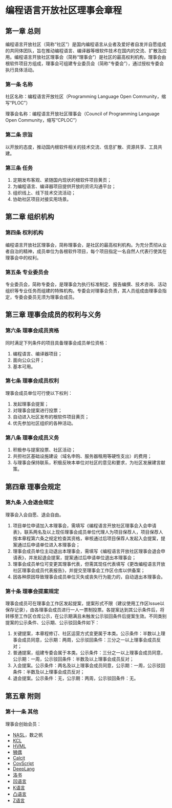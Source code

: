 # 编程语言开放社区理事会章程

## 第一章 总则

编程语言开放社区（简称“社区”）是国内编程语言从业者及爱好者自发并自愿组成的共同体团队，旨在推动编程语言、编译器等根软件技术在国内的交流、扩散及应用。编程语言开放社区理事会（简称“理事会”）是社区的最高权利机构，理事会由根软件项目方组成，理事会可组建专业委员会（简称“专委会”），通过授权专委会执行具体活动。

###  第一条 名称

社区名称：编程语言开放社区（Programming Language Open Community，缩写“PLOC”）

理事会名称：编程语言开放社区理事会（Council of Programming Language Open Community，缩写“CPLOC”）

### 第二条 宗旨

以开放的态度，推动国内根软件相关的技术交流、信息扩散、资源共享、工具共建。

### 第三条 任务

1. 定期发布客观、紧随国内现状的根软件项目黄页；
2. 为编程语言、编译器项目提供开放的资讯沟通平台；
3. 组织线上、线下技术交流活动；
4. 协助社区项目对接实用场景。

## 第二章 组织机构

### 第四条 权利机构

编程语言开放社区理事会，简称理事会，是社区的最高权利机构。为充分贯彻从业者自治的精神，成员单位为各根软件项目，每个项目指定一名自然人代表行使其在理事会中的权利。

### 第五条 专业委员会

专业委员会，简称专委会，是理事会为执行标准制定、报告编撰、技术咨询、活动组织等专业任务而组建的特殊机构。专委会对理事会负责，其人员组成由理事会指定，专委会委员无须为理事会成员。

## 第三章 理事会成员的权利与义务

### 第六条 理事会成员资格
同时满足下列条件的项目具备理事会成员单位资格：
1. 编程语言、编译器项目；
2. 面向公众公开；
3. 基本可用。

### 第七条 理事会成员权利
理事会成员单位可行使以下权利：
1. 发起理事会提案；
2. 对理事会提案进行投票；
3. 自动进入社区发布的根软件项目黄页；
4. 优先参加社区组织的各种活动。

### 第八条 理事会成员义务
1. 积极参与提案投票、社区活动；
2. 共担社区基础设施建设（域名申购、服务器租用等硬性支出）的费用；
3. 与理事会保持联系，积极反映本单位对社区的意见和要求，为社区发展建言献策。

## 第四章 理事会规定

### 第九条 入会退会规定
理事会入会自愿、退会自由。
1. 项目单位申请加入本理事会，需填写《编程语言开放社区理事会入会申请表》，联系两名及以上现任理事会成员单位代理人为项目保荐人，项目保荐人按本章程第六条之规定检查其资格，审核通过后项目保荐人发起入会提案，提案通过后申请单位进入本理事会；
2. 理事会成员单位主动退出本理事会，需填写《编程语言开放社区理事会退会申请表》，并发起退会提案，提案通过后申请单位退出本理事会；
3. 理事会成员单位可变更其理事代表，但需其现任代表填写《更改编程语言开放社区理事会成员代表报告》，并提交至理事会工作区仓库以供备案；
4. 因各种原因导致理事会成员单位灭失或丧失行为能力的，自动退出本理事会。

### 第十条 理事会提案规定
理事会成员可在理事会工作区发起提案，提案形式不限（建议使用工作区Issue以保存记录），由各理事会成员进行一人一票制投票。各提案达到其公示条件后，将转移至工作区仓库公示，在公示期满且未触发公示驳回条件后提案生效。不同类别提案的公示条件、公示期、公示驳回条件如下：
1. 关键提案，本章程修订、社区运营方式变更属于本类。公示条件：半数以上理事会成员同意，公示期：两周，公示驳回条件：三分之一以上理事会成员反对；
2. 普通提案，组建专委会属于本类。公示条件：三分之一以上理事会成员同意，公示期：一周，公示驳回条件：半数及以上理事会成员反对；
3. 入会提案。公示条件：两名及以上理事会成员同意，公示期：一周，公示驳回条件：半数及以上理事会成员反对；
4. 退会提案。公示条件：无，公示期：两周，公示驳回条件：无。

## 第五章 附则

### 第十一条 其他
理事会创始会员：
- [NASL](http://nasl.lcap.group)，数之帆
- [KCL](https://kcl-lang.io/)
- [HVML](https://www.hvml.org)
- [狮偶](https://gitee.com/openblock/openblock)
- [Calcit](https://calcit-lang.org)
- [CovScript](https://covscript.org.cn)
- [DeepLang](https://github.com/deeplang-org/deeplang)
- [洛书](https://gitee.com/chen-chaochen/lpk)
- [凹语言](https://wa-lang.org)
- [K语言](https://github.com/kulics-works/k)
- [凸语言](https://github.com/tu-lang/tu)
- [Z语言](https://gitee.com/z-lang)